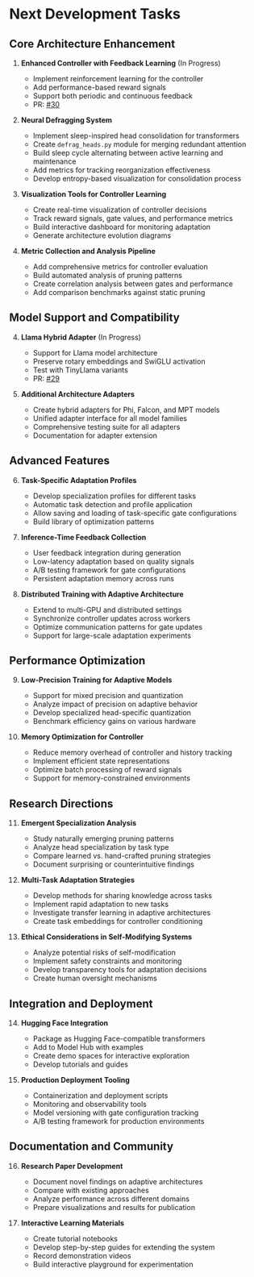 # Next Development Tasks

## Core Architecture Enhancement

1. **Enhanced Controller with Feedback Learning** (In Progress)
   - Implement reinforcement learning for the controller
   - Add performance-based reward signals
   - Support both periodic and continuous feedback
   - PR: [#30](https://github.com/CambrianTech/sentinel-ai/pull/30)

2. **Neural Defragging System**
   - Implement sleep-inspired head consolidation for transformers
   - Create `defrag_heads.py` module for merging redundant attention
   - Build sleep cycle alternating between active learning and maintenance
   - Add metrics for tracking reorganization effectiveness
   - Develop entropy-based visualization for consolidation process

3. **Visualization Tools for Controller Learning**
   - Create real-time visualization of controller decisions
   - Track reward signals, gate values, and performance metrics
   - Build interactive dashboard for monitoring adaptation
   - Generate architecture evolution diagrams

4. **Metric Collection and Analysis Pipeline**
   - Add comprehensive metrics for controller evaluation
   - Build automated analysis of pruning patterns
   - Create correlation analysis between gates and performance
   - Add comparison benchmarks against static pruning

## Model Support and Compatibility

4. **Llama Hybrid Adapter** (In Progress)
   - Support for Llama model architecture
   - Preserve rotary embeddings and SwiGLU activation
   - Test with TinyLlama variants
   - PR: [#29](https://github.com/CambrianTech/sentinel-ai/pull/29)

5. **Additional Architecture Adapters**
   - Create hybrid adapters for Phi, Falcon, and MPT models
   - Unified adapter interface for all model families
   - Comprehensive testing suite for all adapters
   - Documentation for adapter extension

## Advanced Features

6. **Task-Specific Adaptation Profiles**
   - Develop specialization profiles for different tasks
   - Automatic task detection and profile application
   - Allow saving and loading of task-specific gate configurations
   - Build library of optimization patterns

7. **Inference-Time Feedback Collection**
   - User feedback integration during generation
   - Low-latency adaptation based on quality signals
   - A/B testing framework for gate configurations
   - Persistent adaptation memory across runs

8. **Distributed Training with Adaptive Architecture**
   - Extend to multi-GPU and distributed settings
   - Synchronize controller updates across workers
   - Optimize communication patterns for gate updates
   - Support for large-scale adaptation experiments

## Performance Optimization

9. **Low-Precision Training for Adaptive Models**
   - Support for mixed precision and quantization
   - Analyze impact of precision on adaptive behavior
   - Develop specialized head-specific quantization
   - Benchmark efficiency gains on various hardware

10. **Memory Optimization for Controller**
    - Reduce memory overhead of controller and history tracking
    - Implement efficient state representations
    - Optimize batch processing of reward signals
    - Support for memory-constrained environments

## Research Directions

11. **Emergent Specialization Analysis**
    - Study naturally emerging pruning patterns
    - Analyze head specialization by task type
    - Compare learned vs. hand-crafted pruning strategies
    - Document surprising or counterintuitive findings

12. **Multi-Task Adaptation Strategies**
    - Develop methods for sharing knowledge across tasks
    - Implement rapid adaptation to new tasks
    - Investigate transfer learning in adaptive architectures
    - Create task embeddings for controller conditioning

13. **Ethical Considerations in Self-Modifying Systems**
    - Analyze potential risks of self-modification
    - Implement safety constraints and monitoring
    - Develop transparency tools for adaptation decisions
    - Create human oversight mechanisms

## Integration and Deployment

14. **Hugging Face Integration**
    - Package as Hugging Face-compatible transformers
    - Add to Model Hub with examples
    - Create demo spaces for interactive exploration
    - Develop tutorials and guides

15. **Production Deployment Tooling**
    - Containerization and deployment scripts
    - Monitoring and observability tools
    - Model versioning with gate configuration tracking
    - A/B testing framework for production environments

## Documentation and Community

16. **Research Paper Development**
    - Document novel findings on adaptive architectures
    - Compare with existing approaches
    - Analyze performance across different domains
    - Prepare visualizations and results for publication

17. **Interactive Learning Materials**
    - Create tutorial notebooks
    - Develop step-by-step guides for extending the system
    - Record demonstration videos
    - Build interactive playground for experimentation